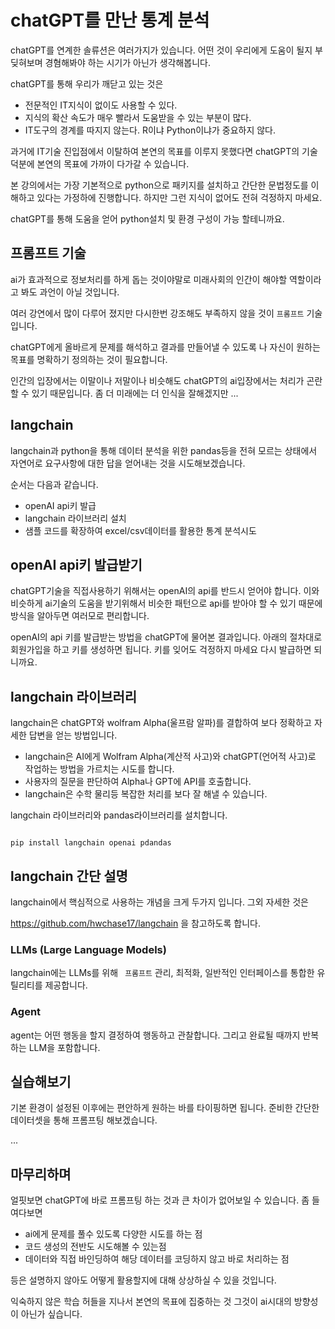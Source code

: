 # chatGPT를 만난 통계 분석

chatGPT를 연계한 솔류션은 여러가지가 있습니다. 어떤 것이 우리에게 도움이 될지 부딪혀보며 경혐해봐야 하는 시기가 아닌가 생각해봅니다.

chatGPT를 통해 우리가 깨닫고 있는 것은

- 전문적인 IT지식이 없이도 사용할 수 있다.
- 지식의 확산 속도가 매우 빨라서 도움받을 수 있는 부분이 많다.
- IT도구의 경계를 따지지 않는다. R이냐 Python이냐가 중요하지 않다.

과거에 IT기술 진입점에서 이탈하여 본연의 목표를 이루지 못했다면 chatGPT의 기술 덕분에 본연의 목표에 가까이 다가갈 수 있습니다.

본 강의에서는 가장 기본적으로 python으로 패키지를 설치하고 간단한 문법정도를 이해하고 있다는 가정하에 진행합니다. 하지만 그런 지식이 없어도 전혀 걱정하지 마세요.

chatGPT를 통해 도움을 얻어 python설치 및 환경 구성이 가능 할테니까요.

## 프롬프트 기술

ai가 효과적으로 정보처리를 하게 돕는 것이야말로 미래사회의 인간이 해야할 역할이라고 봐도 과언이 아닐 것입니다.

여러 강연에서 많이 다루어 졌지만 다시한번 강조해도 부족하지 않을 것이 `프롬프트` 기술입니다.

chatGPT에게 올바르게 문제를 해석하고 결과를 만들어낼 수 있도록 나 자신이 원하는 목표를 명확하기 정의하는 것이 필요합니다.

인간의 입장에서는 이말이나 저말이나 비슷해도 chatGPT의 ai입장에서는 처리가 곤란할 수 있기 때문입니다. 좀 더 미래에는 더 인식을 잘해겠지만 ...

## langchain

langchain과 python을 통해 데이터 분석을 위한 pandas등을 전혀 모르는 상태에서 자연어로 요구사항에 대한 답을 얻어내는 것을 시도해보겠습니다.

순서는 다음과 같습니다.

- openAI api키 발급
- langchain 라이브러리 설치
- 샘플 코드를 확장하여 excel/csv데이터를 활용한 통계 분석시도

## openAI api키 발급받기

chatGPT기술을 직접사용하기 위해서는 openAI의 api를 반드시 얻어야 합니다. 이와 비슷하게 ai기술의 도움을 받기위해서 비슷한 패턴으로 api를 받아야 할 수 있기 때문에 방식을 알아두면 여러모로 편리합니다.

openAI의 api 키를 발급받는 방법을 chatGPT에 물어본 결과입니다.  아래의 절차대로 회원가입을 하고 키를 생성하면 됩니다. 키를 잊어도 걱정하지 마세요 다시 발급하면 되니까요.

## langchain 라이브러리

langchain은 chatGPT와 wolfram Alpha(울프람 알파)를 결합하여 보다 정확하고 자세한 답변을 얻는 방법입니다.

- langchain은 AI에게 Wolfram Alpha(계산적 사고)와 chatGPT(언어적 사고)로 작업하는 방법을 가르치는 시도를 합니다.
- 사용자의 질문을 판단하여 Alpha나 GPT에 API를 호출합니다.
- langchain은 수학 물리등 복잡한 처리를 보다 잘 해낼 수 있습니다.

langchain 라이브러리와 pandas라이브러리를 설치합니다.

```

pip install langchain openai pdandas
```

## langchain 간단 설명

langchain에서 핵심적으로 사용하는 개념을 크게 두가지 입니다. 그외 자세한 것은 

https://github.com/hwchase17/langchain 을 참고하도록 합니다. 

### LLMs (Large Language Models)

langchain에는 LLMs를 위해 ` 프롬프트` 관리, 최적화, 일반적인 인터페이스를 통합한 유틸리티를 제공합니다.

### Agent

agent는 어떤 행동을 할지 결정하여 행동하고 관찰합니다. 그리고 완료될 때까지 반복하는 LLM을 포함합니다.


## 실습해보기
기본 환경이 설정된 이후에는 편안하게 원하는 바를 타이핑하면 됩니다.
준비한 간단한 데이터셋을 통해 프롬프팅 해보겠습니다. 


...

## 마무리하며 
얼핏보면 chatGPT에 바로 프롬프팅 하는 것과 큰 차이가 없어보일 수 있습니다. 
좀 들여다보면 

- ai에게 문제를 풀수 있도록 다양한 시도를 하는 점 
- 코드 생성의 전반도 시도해볼 수 있는점 
- 데이터와 직접 바인딩하여 해당 데이터를 코딩하지 않고 바로 처리하는 점 

등은 설명하지 않아도 어떻게 활용할지에 대해 상상하실 수 있을 것입니다. 

익숙하지 않은 학습 허들을 지나서 본연의 목표에 집중하는 것 
그것이 ai시대의 방향성이 아닌가 싶습니다. 
